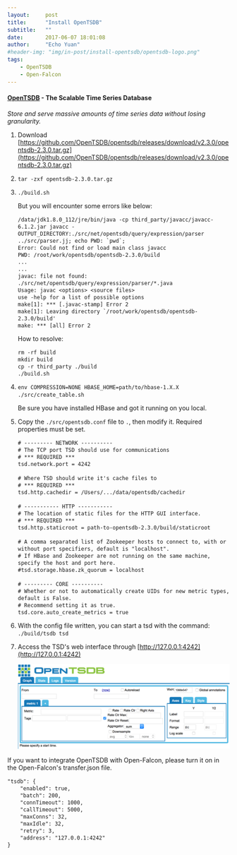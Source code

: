 ```yaml
---
layout:     post
title:      "Install OpenTSDB"
subtitle:   ""
date:       2017-06-07 18:01:08
author:     "Echo Yuan"
#header-img: "img/in-post/install-opentsdb/opentsdb-logo.png"
tags:
    - OpenTSDB
    - Open-Falcon
---
```

#### [OpenTSDB](http://opentsdb.net/) - The Scalable Time Series Database
*Store and serve massive amounts of time series data without losing granularity.*

1. Download [https://github.com/OpenTSDB/opentsdb/releases/download/v2.3.0/opentsdb-2.3.0.tar.gz](https://github.com/OpenTSDB/opentsdb/releases/download/v2.3.0/opentsdb-2.3.0.tar.gz)
2. `tar -zxf opentsdb-2.3.0.tar.gz`
3. `./build.sh`

    But you will encounter some errors like below:
    ```
    /data/jdk1.8.0_112/jre/bin/java -cp third_party/javacc/javacc-6.1.2.jar javacc -OUTPUT_DIRECTORY:./src/net/opentsdb/query/expression/parser ../src/parser.jj; echo PWD: `pwd`;
    Error: Could not find or load main class javacc
    PWD: /root/work/opentsdb/opentsdb-2.3.0/build
    ...
    ...
    javac: file not found: ./src/net/opentsdb/query/expression/parser/*.java
    Usage: javac <options> <source files>
    use -help for a list of possible options
    make[1]: *** [.javac-stamp] Error 2
    make[1]: Leaving directory `/root/work/opentsdb/opentsdb-2.3.0/build'
    make: *** [all] Error 2
    ```
    How to resolve:
    ```Shell
    rm -rf build
    mkdir build
    cp -r third_party ./build
    ./build.sh
    ```

4. `env COMPRESSION=NONE HBASE_HOME=path/to/hbase-1.X.X ./src/create_table.sh`

    Be sure you have installed HBase and got it running on you local.
5. Copy the `./src/opentsdb.conf` file to `.`, then modify it. Required properties must be set.
    ```
    # --------- NETWORK ----------
    # The TCP port TSD should use for communications
    # *** REQUIRED ***
    tsd.network.port = 4242

    # Where TSD should write it's cache files to
    # *** REQUIRED ***
    tsd.http.cachedir = /Users/.../data/opentsdb/cachedir

    # ----------- HTTP -----------
    # The location of static files for the HTTP GUI interface.
    # *** REQUIRED ***
    tsd.http.staticroot = path-to-opentsdb-2.3.0/build/staticroot

    # A comma separated list of Zookeeper hosts to connect to, with or without port specifiers, default is "localhost".
    # If HBase and Zookeeper are not running on the same machine, specify the host and port here.
    #tsd.storage.hbase.zk_quorum = localhost

    # --------- CORE ----------
    # Whether or not to automatically create UIDs for new metric types, default is False.
    # Recommend setting it as true.
    tsd.core.auto_create_metrics = true
    ```

6. With the config file written, you can start a tsd with the command: `./build/tsdb tsd`
7. Access the TSD's web interface through [http://127.0.0.1:4242](http://127.0.0.1:4242)

    ![opentsdb-web-gui](/img/in-post/install-opentsdb/opentsdb-is-running.png)

If you want to integrate OpenTSDB with Open-Falcon, please turn it on in the Open-Falcon's transfer.json file.
```
"tsdb": {
    "enabled": true,
    "batch": 200,
    "connTimeout": 1000,
    "callTimeout": 5000,
    "maxConns": 32,
    "maxIdle": 32,
    "retry": 3,
    "address": "127.0.0.1:4242"
}
```

